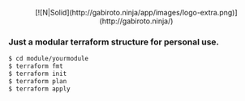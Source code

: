 <p align="center">
  [![N|Solid](http://gabiroto.ninja/app/images/logo-extra.png)](http://gabiroto.ninja/)
</p>

### Just a modular terraform structure for personal use.
```sh
$ cd module/yourmodule
$ terraform fmt
$ terraform init
$ terraform plan
$ terraform apply
```

